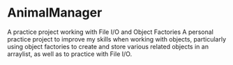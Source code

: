 # AnimalManager
A practice project working with File I/O and Object Factories
A personal practice project to improve my skills when working with objects, particularly using object factories to create and store various related objects in an arraylist, as well as to practice with File I/O. 
